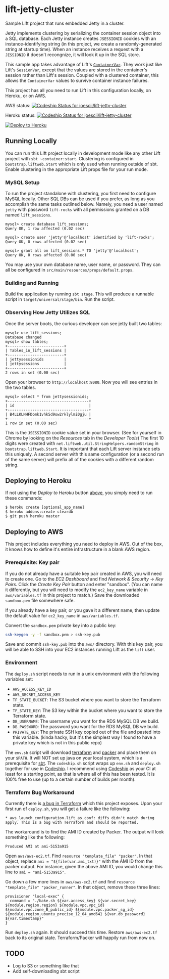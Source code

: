 # lift-jetty-cluster
Sample Lift project that runs embedded Jetty in a cluster.

Jetty implements clustering by serializing the container session object into a SQL database.
Each Jetty instance creates `JSESSIONID` cookies with an instance-identifying string (in this project, we create a randomly-generated string at startup time).
When an instance receives a request with a `JESSIONID` it doesn't recongnize, it will look it up in the SQL store.

This sample app takes advantage of Lift's [`ContainerVar`](http://timperrett.com/2010/11/18/meet-lifts-containerva/).
They work just like Lift's `SessionVar`, except that the values are stored in the container's session rather than Lift's session.
Coupled with a clustered container, this allows the `ContainerVar` values to survive container instance failures.

This project has all you need to run Lift in this configuration locally, on Heroku, or on AWS.

AWS status: [ ![Codeship Status for joescii/lift-jetty-cluster](https://codeship.com/projects/c0e8eac0-2c0b-0133-b2b8-16bcb9ef4133/status?branch=aws)](https://codeship.com/projects/98491)

Heroku status: [ ![Codeship Status for joescii/lift-jetty-cluster](https://codeship.com/projects/c0e8eac0-2c0b-0133-b2b8-16bcb9ef4133/status?branch=heroku)](https://codeship.com/projects/98491)

[![Deploy to Heroku](https://www.herokucdn.com/deploy/button.png)](https://heroku.com/deploy)

## Running Locally
You can run this Lift project locally in development mode like any other Lift project with `sbt ~container:start`.
Clustering is configured in `bootstrap.liftweb.Start` which is only used when running outside of sbt.
Enable clustering in the appropriate Lift props file for your run mode.

### MySQL Setup
To run the project standalone with clustering, you first need to configure MySQL locally.
Other SQL DBs can be used if you prefer, as long as you accomplish the same tasks outlined below.
Namely, you need a user named `jetty` with password `lift-rocks` with all permissions granted on a DB named `lift_sessions`.

```text
mysql> create database lift_sessions;
Query OK, 1 row affected (0.02 sec)

mysql> create user 'jetty'@'localhost' identified by 'lift-rocks';
Query OK, 0 rows affected (0.02 sec)

mysql> grant all on lift_sessions.* TO 'jetty'@'localhost';
Query OK, 0 rows affected (0.00 sec)
```

You may use your own database name, user name, or password.
They can all be configured in `src/main/resources/props/default.props`.

### Building and Running
Build the application by running `sbt stage`.
This will produce a runnable script in `target/universal/stage/bin`.
Run the script.

### Observing How Jetty Utilizes SQL
Once the server boots, the curious developer can see jetty built two tables:
```text
mysql> use lift_sessions;
Database changed
mysql> show tables;
+-------------------------+
| Tables_in_lift_sessions |
+-------------------------+
| jettysessionids         |
| jettysessions           |
+-------------------------+
2 rows in set (0.00 sec)
```

Open your browser to `http://localhost:8080`.
Now you will see entries in the two tables.

```text
mysql> select * from jettysessionids;
+------------------------------------+
| id                                 |
+------------------------------------+
| B4LLKLNHFDomk1vhk5d9ow2rklylmi0gju |
+------------------------------------+
1 row in set (0.00 sec)
```

This is the `JSESSIONID` cookie value set in your browser.
(See for yourself in Chrome by looking on the _Resources_ tab in the _Developer Tools_)
The first 10 digits were created with `net.liftweb.util.StringHelpers.randomString` in `bootstrap.liftweb.Start`.
It is important that each Lift server instance sets this uniquely.
A second server with this same configuration (or a second _run_ of the same server) will prefix all of the cookies with a different random string.

## Deploying to Heroku
If not using the _Deploy to Heroku_ button [above](#lift-jetty-cluster), you simply need to run these commands:

```shell
$ heroku create [optional_app_name]
$ heroku addons:create cleardb
$ git push heroku master
```

## Deploying to AWS 
This project includes everything you need to deploy in AWS.
Out of the box, it knows how to define it's entire infrastructure in a blank AWS region.

### Prerequisite: Key pair
If you do not already have a suitable key pair created in AWS, you will need to create one.
Go to the _EC2 Dashboard_ and find _Network & Security_ -> _Key Pairs_.
Click the _Create Key Pair_ button and enter "sandbox".
(You can name it differently, but you will need to modify the `ec2_key_name` variable in `aws/variables.tf` in this project to match.)
Save the downloaded `sandbox.pem` file somewhere safe.

If you already have a key pair, or you gave it a different name, then update the default value for `ec2_key_name` in `aws/variables.tf`.

Convert the `sandbox.pem` private key into a public key:

```bash
ssh-keygen -y -f sandbox.pem > ssh-key.pub
```

Save and commit `ssh-key.pub` into the `aws/` directory.
With this key pair, you will be able to SSH into your EC2 instances running Lift as the `lift` user.

### Environment
The `deploy.sh` script needs to run in a unix environment with the following variables set:
* `AWS_ACCESS_KEY_ID`
* `AWS_SECRET_ACCESS_KEY`
* `TF_STATE_BUCKET`: The S3 bucket where you want to store the Terraform state.
* `TF_STATE_KEY`: The S3 key within the bucket where you want to store the Terraform state.
* `DB_USERNAME`: The username you want for the RDS MySQL DB we build.
* `DB_PASSWORD`: The password you want for the RDS MySQL DB we build.
* `PRIVATE_KEY`: The private SSH key copied out of the file and pasted into this variable.
(kinda hacky, but it's the simplest way I found to have a private key which is not in this public repo)

The `env.sh` script will download [terraform](https://terraform.io/) and [packer](https://www.packer.io/) and place them on your `$PATH`.
It will NOT set up java on your local system, which is a prerequisite for [sbt](http://www.scala-sbt.org/).
The `codeship.sh` script wraps up `env.sh` and `deploy.sh` together for use in [Codeship](http://codeship.io).
I recommend using [Codeship](http://codeship.io) as your CI at least for a starting point, as that is where all of this has been tested.
It is 100% free to use (up to a certain number of builds per month).

### Terraform Bug Workaround
Currently there is [a bug in Terraform](https://github.com/hashicorp/terraform/issues/3125) which this project exposes.
Upon your first run of `deploy.sh`, you will get a failure like the following:

```text
* aws_launch_configuration.lift_as_conf: diffs didn't match during apply. This is a bug with Terraform and should be reported.
```

The workaround is to find the AMI ID created by Packer.
The output will look something like the following:

```text
Produced AMI at ami-5153a915
```

Open `aws/aws-ec2.tf`.
Find `resource "template_file" "packer"`.
In that object, replace `ami = "${file(var.ami_txt)}"` with the AMI ID from the packer output.
For instance, given the above AMI ID, you would change this line to `ami = "ami-5153a915"`.

Go down a few more lines in `aws/aws-ec2.tf` and find `resource "template_file" "packer_runner"`.
In that object, remove these three lines:

```text
provisioner "local-exec" {
  command = "./bake.sh ${var.access_key} ${var.secret_key} ${module.region.region} ${module.vpc.vpc_id} ${module.vpc.zone_B_public_id} ${module.vpc.packer_sg_id} ${module.region.ubuntu_precise_12_04_amd64} ${var.db_password} ${var.timestamp}"
}
```

Run `deploy.sh` again.
It should succeed this time.
Restore `aws/aws-ec2.tf` back to its original state.
Terraform/Packer will happily run from now on.

## TODO

* Log to S3 or something like that
* Add self-downloading sbt script